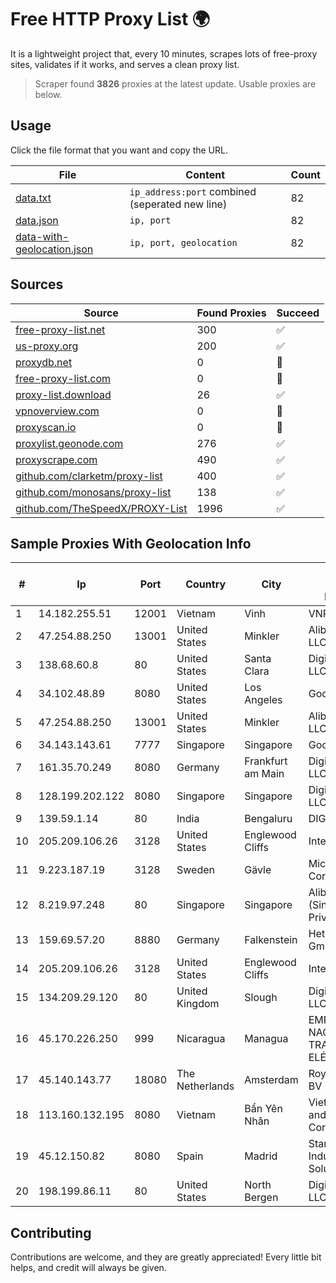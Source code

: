 
# Free HTTP Proxy List 🌍

It is a lightweight project that, every 10 minutes, scrapes lots of free-proxy sites, validates if it works, and serves a clean proxy list.


> Scraper found **3826** proxies at the latest update. Usable proxies are below.

## Usage

Click the file format that you want and copy the URL.


|File|Content|Count|
|----|-------|-----|
|[data.txt](https://raw.githubusercontent.com/themiralay/Proxy-List-World/master/data.txt)|`ip_address:port` combined (seperated new line)|82|
|[data.json](https://raw.githubusercontent.com/themiralay/Proxy-List-World/master/data.json)|`ip, port`|82|
|[data-with-geolocation.json](https://raw.githubusercontent.com/themiralay/Proxy-List-World/master/data-with-geolocation.json)|`ip, port, geolocation`|82|

## Sources

|Source|Found Proxies|Succeed|
|------|-------------|-------|
|[free-proxy-list.net](https://free-proxy-list.net)|300|✅|
|[us-proxy.org](https://www.us-proxy.org)|200|✅|
|[proxydb.net](http://proxydb.net)|0|🚫|
|[free-proxy-list.com](https://free-proxy-list.com/?page=&port=&type%5B%5D=http&type%5B%5D=https&up_time=0&search=Search)|0|🚫|
|[proxy-list.download](https://www.proxy-list.download/HTTP)|26|✅|
|[vpnoverview.com](https://vpnoverview.com/privacy/anonymous-browsing/free-proxy-servers)|0|🚫|
|[proxyscan.io](https://www.proxyscan.io)|0|🚫|
|[proxylist.geonode.com](https://proxylist.geonode.com/api/proxy-list?limit=300&page=1&sort_by=lastChecked&sort_type=desc&protocols=http,https)|276|✅|
|[proxyscrape.com](https://api.proxyscrape.com/v2/?request=displayproxies&protocol=http&timeout=10000&country=all&ssl=all&anonymity=all)|490|✅|
|[github.com/clarketm/proxy-list](https://raw.githubusercontent.com/clarketm/proxy-list/master/proxy-list-raw.txt)|400|✅|
|[github.com/monosans/proxy-list](https://raw.githubusercontent.com/monosans/proxy-list/main/proxies/http.txt)|138|✅|
|[github.com/TheSpeedX/PROXY-List](https://raw.githubusercontent.com/TheSpeedX/PROXY-List/master/http.txt)|1996|✅|


## Sample Proxies With Geolocation Info

|#|Ip|Port|Country|City|Internet Service Provider|
|-|--|----|-------|----|-------------------------|
|1|14.182.255.51|12001|Vietnam|Vinh|VNPT|
|2|47.254.88.250|13001|United States|Minkler|Alibaba Cloud LLC|
|3|138.68.60.8|80|United States|Santa Clara|DigitalOcean, LLC|
|4|34.102.48.89|8080|United States|Los Angeles|Google LLC|
|5|47.254.88.250|13001|United States|Minkler|Alibaba Cloud LLC|
|6|34.143.143.61|7777|Singapore|Singapore|Google LLC|
|7|161.35.70.249|8080|Germany|Frankfurt am Main|DigitalOcean, LLC|
|8|128.199.202.122|8080|Singapore|Singapore|DigitalOcean, LLC|
|9|139.59.1.14|80|India|Bengaluru|DIGITALOCEAN|
|10|205.209.106.26|3128|United States|Englewood Cliffs|Interserver, Inc|
|11|9.223.187.19|3128|Sweden|Gävle|Microsoft Corporation|
|12|8.219.97.248|80|Singapore|Singapore|Alibaba Cloud (Singapore) Private Limited|
|13|159.69.57.20|8880|Germany|Falkenstein|Hetzner Online GmbH|
|14|205.209.106.26|3128|United States|Englewood Cliffs|Interserver, Inc|
|15|134.209.29.120|80|United Kingdom|Slough|DigitalOcean, LLC|
|16|45.170.226.250|999|Nicaragua|Managua|EMPRESA NACIONAL DE TRANSMISIÓN ELÉCTRICA|
|17|45.140.143.77|18080|The Netherlands|Amsterdam|RoyaleHosting BV|
|18|113.160.132.195|8080|Vietnam|Bẩn Yên Nhân|VietNam Post and Telecom Corporation|
|19|45.12.150.82|8080|Spain|Madrid|Stark Industries Solutions LTD|
|20|198.199.86.11|80|United States|North Bergen|DigitalOcean, LLC|



## Contributing

Contributions are welcome, and they are greatly appreciated! Every
little bit helps, and credit will always be given.

